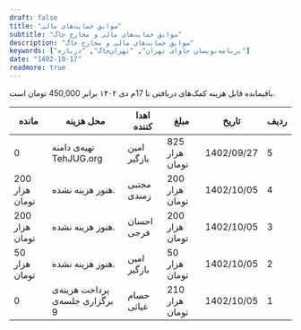 ```yaml
---
draft: false
title: "سوابق حمایت‌های مالی"
subtitle: "سوابق حمایت‌های مالی و مخارج جاگ"
description: "سوابق حمایت‌های مالی و مخارج جاگ"
keywords: ["برنامه‌نویسان جاوای تهران", "تهران‌جاگ", "درباره"]
date: "1402-10-17"
readmore: true
---
```


 باقیمانده قابل هزینه کمک‌های دریافتی تا 17م دی ۱۴۰۲ برابر 450,000 تومان است. 

| مانده  | محل هزینه |اهدا کننده  | مبلغ |تاریخ  | ردیف |
| ------------- | ------------- |------------- | ------------- |------------- | ------------- |
| 0  | تهیه‌ی دامنه TehJUG.org  | امین بازگیر  | 825 هزار تومان | 1402/09/27 | 5  |
| 200 هزار تومان  | هنوز هزینه نشده.  | مجتبی زمندی | 200 هزار تومان | 1402/10/05 | 4  |
| 200 هزار تومان  | هنوز هزینه نشده.  | احسان فرجی | 200 هزار تومان | 1402/10/05 | 3  |
| 50 هزار تومان  | هنوز هزینه نشده.  | امین بازگیر  | 50 هزار تومان | 1402/10/05 | 2  |
| 0  | پرداخت هزینه‌ی برگزاری جلسه‌ی 9  | حسام غیاثی  | 210 هزار تومان | 1402/10/05 | 1  |
